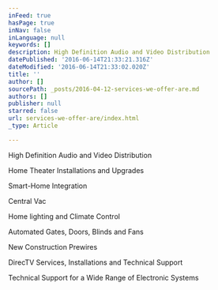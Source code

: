 ```yaml
---
inFeed: true
hasPage: true
inNav: false
inLanguage: null
keywords: []
description: High Definition Audio and Video Distribution
datePublished: '2016-06-14T21:33:21.316Z'
dateModified: '2016-06-14T21:33:02.020Z'
title: ''
author: []
sourcePath: _posts/2016-04-12-services-we-offer-are.md
authors: []
publisher: null
starred: false
url: services-we-offer-are/index.html
_type: Article

---
```

High Definition Audio and Video Distribution

Home Theater Installations and Upgrades

Smart-Home Integration

Central Vac

Home lighting and Climate Control

Automated Gates, Doors, Blinds and Fans

New Construction Prewires

DirecTV Services, Installations and Technical Support

Technical Support for a Wide Range of Electronic Systems